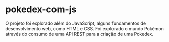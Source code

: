 # pokedex-com-js
O projeto foi explorado além do JavaScript, alguns fundamentos de desenvolvimento web, como HTML e CSS. Foi explorado o mundo Pokémon através do consumo de uma API REST para a criação de uma Pokedex.
